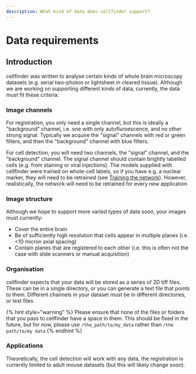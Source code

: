 ```yaml
---
description: What kind of data does cellfinder support?
---
```


# Data requirements

## Introduction

cellfinder was written to analyse certain kinds of whole brain microscopy datasets \(e.g. serial two-photon or lightsheet in cleared tissue\). Although we are working on supporting different kinds of data, currently, the data must fit these criteria:

### Image channels

For registration, you only need a single channel, but this is ideally a "background" channel, i.e. one with only autofluroescence, and no other strong signal. Typically we acquire the "signal" channels with red or green filters, and then the "background" channel with blue filters.

For cell detection, you will need two channels, the "signal" channel, and the "background" channel. The signal channel should contain brightly labelled cells \(e.g. from staining or viral injections\). The models supplied with cellfinder were trained on whole-cell labels, so if you have e.g. a nuclear marker, they will need to be retrained \(see [Training the network](untitled-1.md)\). However, realistically, the network will need to be retrained for every new application

### Image structure

Although we hope to support more varied types of data soon, your images must currently:

* Cover the entire brain
* Be of sufficiently high resolution that cells appear in multiple planes \(i.e. &lt;10 micron axial spacing\)
* Contain planes that are registered to each other \(i.e. this is often not the case with slide scanners or manual acquisition\)

### Organisation

cellfinder expects that your data will be stored as a series of 2D tiff files. These can be in a single directory, or you can generate a text file that points to them. Different channels in your dataset must be in different directories, or text files.

{% hint style="warning" %}
Please ensure that none of the files or folders that you pass to cellfinder have a space in them. This should be fixed in the future, but for now, please use `/the_path/to/my_data` rather than `/the path/to/my data`
{% endhint %}

### Applications

Theoretically, the cell detection will work with any data, the registration is currently limited to adult mouse datasets \(but this will likely change soon\).

